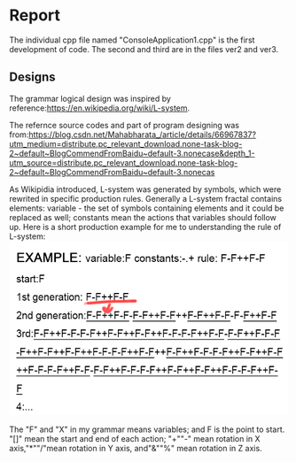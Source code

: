 # Report
The individual cpp file named "ConsoleApplication1.cpp" is the first development of code.
The second and third are in the files ver2 and ver3.

## Designs
The grammar logical design was inspired by reference:https://en.wikipedia.org/wiki/L-system.

The refernce source codes and part of program designing was from:https://blog.csdn.net/Mahabharata_/article/details/66967837?utm_medium=distribute.pc_relevant_download.none-task-blog-2~default~BlogCommendFromBaidu~default-3.nonecase&depth_1-utm_source=distribute.pc_relevant_download.none-task-blog-2~default~BlogCommendFromBaidu~default-3.nonecas

As Wikipidia introduced, L-system was generated by symbols, which were rewrited in specific production rules. Generally a L-system fractal contains elements: variable - the set of symbols containing elements and it could be replaced as well; constants mean the actions that variables should follow up. Here is a short production example for me to understanding the rule of L-system:
![Image text](https://github.com/s5084449/ver1/blob/main/readmeImage/1.png)

The "F" and "X" in my grammar means variables; and F is the point to start. "[]" mean the start and end of each action; "+""-" mean rotation in X axis,"*""/"mean rotation in Y axis, and"&""%" mean rotation in Z axis.
